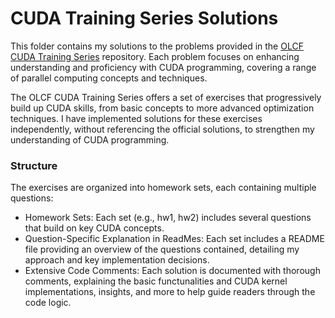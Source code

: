 # CUDA Training Series Solutions

This folder contains my solutions to the problems provided in the [OLCF CUDA Training Series](https://github.com/olcf/cuda-training-series) repository. Each problem focuses on enhancing understanding and proficiency with CUDA programming, covering a range of parallel computing concepts and techniques.

The OLCF CUDA Training Series offers a set of exercises that progressively build up CUDA skills, from basic concepts to more advanced optimization techniques. I have implemented solutions for these exercises independently, without referencing the official solutions, to strengthen my understanding of CUDA programming. 

### Structure
The exercises are organized into homework sets, each containing multiple questions:
* Homework Sets: Each set (e.g., hw1, hw2) includes several questions that build on key CUDA concepts.
* Question-Specific Explanation in ReadMes: Each set includes a README file providing an overview of the questions contained, detailing my approach and key implementation decisions.
* Extensive Code Comments: Each solution is documented with thorough comments, explaining the basic functunalities and CUDA kernel implementations, insights, and more to help guide readers through the code logic.
